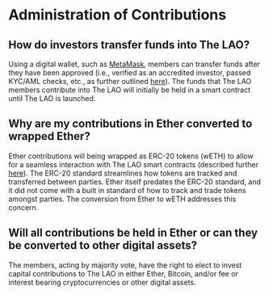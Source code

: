 # Administration of Contributions

## How do investors transfer funds into The LAO?

Using a digital wallet, such as [MetaMask](https://metamask.io/), members can transfer funds after they have been approved (i.e., verified as an accredited investor, passed KYC/AML checks, etc., as further outlined [here](/Membership)). The funds that The LAO members contribute into The LAO will initially be held in a smart contract until The LAO is launched.

## Why are my contributions in Ether converted to wrapped Ether?

Ether contributions will being wrapped as ERC-20 tokens (wETH) to allow for a seamless interaction with The LAO smart contracts (described further [here](/SmartContracts)). The ERC-20 standard streamlines how tokens are tracked and transferred between parties. Ether itself predates the ERC-20 standard, and it did not come with a built in standard of how to track and trade tokens amongst parties. The conversion from Ether to wETH addresses this concern.

## Will all contributions be held in Ether or can they be converted to other digital assets?

The members, acting by majority vote, have the right to elect to invest capital contributions to The LAO in either Ether, Bitcoin, and/or fee or interest bearing cryptocurrencies or other digital assets.

